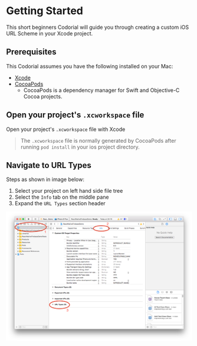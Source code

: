 # Getting Started

This short beginners Codorial will guide you through creating a custom iOS URL Scheme in your Xcode project.

## Prerequisites

This Codorial assumes you have the following installed on your Mac:

 - [Xcode](https://developer.apple.com/xcode/)
 - [CocoaPods](https://cocoapods.org/)
    - CocoaPods is a dependency manager for Swift and Objective-C Cocoa projects.


## Open your project's `.xcworkspace` file

Open your project's `.xcworkspace` file with Xcode

> The `.xcworkspace` file is normally generated by CocoaPods after running `pod install` in your ios project directory.

## Navigate to URL Types

Steps as shown in image below:

   1. Select your project on left hand side file tree
   2. Select the `Info` tab on the middle pane
   3. Expand the `URL Types` section header
   
   ![navigate](assets/navigate-to-url-types.png)
